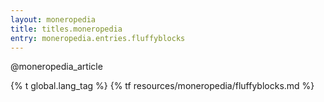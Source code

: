 ```yaml
---
layout: moneropedia
title: titles.moneropedia
entry: moneropedia.entries.fluffyblocks
---
```


@moneropedia_article

{% t global.lang_tag %}
{% tf resources/moneropedia/fluffyblocks.md %}
